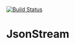 [![Build Status](https://travis-ci.org/delta62/JsonStream.svg?branch=master)](https://travis-ci.org/delta62/JsonStream)

# JsonStream
